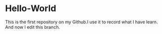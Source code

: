 # Hello-World
This is the first repository on my Github.I use it to record what I have learn.
And now I edit this branch.
